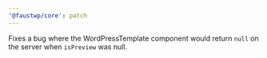 ```yaml
---
'@faustwp/core': patch
---
```


Fixes a bug where the WordPressTemplate component would return `null` on the server when `isPreview` was null.
